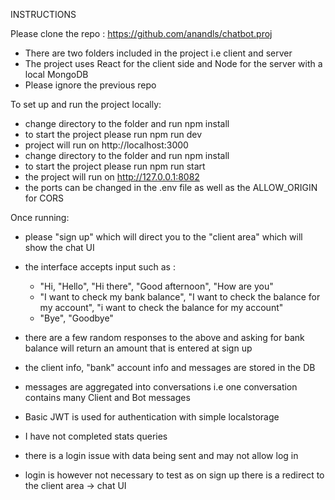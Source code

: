 INSTRUCTIONS

Please clone the repo : https://github.com/anandls/chatbot.proj

* There are two folders included in the project i.e client and server
* The project uses React for the client side and Node for the server with a local MongoDB
* Please ignore the previous repo

To set up and run the project locally:
- change directory to the <client> folder and run npm install
- to start the <client> project please run npm run dev
- project will run on http://localhost:3000
- change directory to the <server> folder and run npm install
- to start the <server> project please run npm run start
- the <server> project will run on http://127.0.0.1:8082
- the ports can be changed in the .env file as well as the ALLOW_ORIGIN for CORS

Once running:
- please "sign up" which will direct you to the "client area" which will show the chat UI
- the interface accepts input such as :
    - "Hi, "Hello", "Hi there", "Good afternoon", "How are you"
    - "I want to check my bank balance", "I want to check the balance for my account", "i want to check the balance for my account"
    - "Bye", "Goodbye"
- there are a few random responses to the above and asking for bank balance will return an amount that is entered at sign up

- the client info, "bank" account info and messages are stored in the DB
- messages are aggregated into conversations i.e one conversation contains many Client and Bot messages
- Basic JWT is used for authentication with simple localstorage

- I have not completed stats queries
- there is a login issue with data being sent and may not allow log in
- login is however not necessary to test as on sign up there is a redirect to the client area -> chat UI
